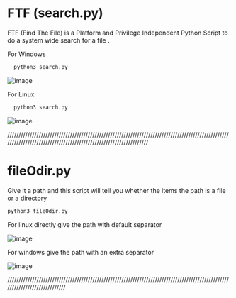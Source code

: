 # FTF (search.py)
FTF (Find The File) is a Platform and Privilege Independent Python Script to do a system wide search for a file .

For Windows 

```bash
  python3 search.py
```

![image](https://user-images.githubusercontent.com/106553324/181053247-d70c2fc5-ece4-4348-811d-4befd91a9522.png)


For Linux 
```bash
  python3 search.py
```

![image](https://user-images.githubusercontent.com/106553324/181054163-8f5b18d4-d1c5-49c3-a4d4-e95b4ae38429.png)

//////////////////////////////////////////////////////////////////////////////////////////////////////////////////////////////////////////////////////////////////

# fileOdir.py

Give it a path and this script will tell you whether the items the path is a file or a directory
```bash
python3 fileOdir.py
```

For linux directly give the path with default separator

![image](https://user-images.githubusercontent.com/106553324/181121872-283e8c01-d583-4b08-bef9-864e641edc64.png)

For windows give the path with an extra separator 

![image](https://user-images.githubusercontent.com/106553324/181122230-61556912-f292-4ad2-b21b-755904198e44.png)

/////////////////////////////////////////////////////////////////////////////////////////////////////////////////////////////

